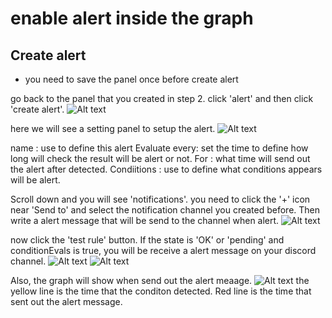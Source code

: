 # enable alert inside the graph

## Create alert
* you need to save the panel once before create alert

go back to the panel that you created in step 2. click 'alert' and then click 'create alert'.
![Alt text](https://raw.githubusercontent.com/KuroP1/katacoda-scenarios/main/grafana3/images/step4-1.PNG "a title")

here we will see a setting panel to setup the alert.
![Alt text](https://raw.githubusercontent.com/KuroP1/katacoda-scenarios/main/grafana3/images/step4-2.PNG "a title")

name : use to define this alert
Evaluate every: set the time to define how long will check the result will be alert or not.
For : what time will send out the alert after detected.
Condiitions : use to define what conditions appears will be alert.

Scroll down and you will see 'notifications'. you need to click the '+' icon near 'Send to' and select the notification channel you created before.
Then write a alert message that will be send to the channel when alert.
![Alt text](https://raw.githubusercontent.com/KuroP1/katacoda-scenarios/main/grafana3/images/step4-3.PNG "a title")

now click the 'test rule' button. If the state is 'OK' or 'pending' and conditionEvals is true, you will be receive a alert message on your discord channel.
![Alt text](https://raw.githubusercontent.com/KuroP1/katacoda-scenarios/main/grafana3/images/step4-4.PNG "a title")
![Alt text](https://raw.githubusercontent.com/KuroP1/katacoda-scenarios/main/grafana3/images/step4-5.PNG "a title")

Also, the graph will show when send out the alert meaage.
![Alt text](https://raw.githubusercontent.com/KuroP1/katacoda-scenarios/main/grafana3/images/step4-6.PNG "a title")
the yellow line is the time that the conditon detected. Red line is the time that sent out the alert message.




